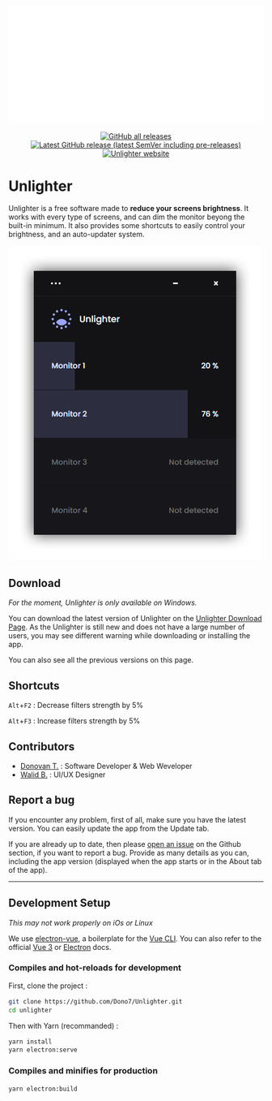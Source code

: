 <p align="center">
	<a href="https://unlighter.app">
		<img src="doc/img/unlighter-readme-preview.png" alt="Unlighter social preview" />
	</a>
</p>

<p align="center">
  <a href="https://unlighter.app/download">
    <img src="https://img.shields.io/endpoint?url=https%3A%2F%2Fus-central1-unlighter-api.cloudfunctions.net%2Fapi%2Fshields%2Fdownload_count" alt="GitHub all releases" />
  </a>
  <a href="https://unlighter.app/download">
    <img src="https://img.shields.io/github/v/release/Dono7/Unlighter?include_prereleases&label=lastest%20release&color=%23656ecf" alt="Latest GitHub release (latest SemVer including pre-releases)" />
  </a>
  <a href="https://unlighter.app">
    <img src="https://img.shields.io/badge/website-unlighter.app-656ecf" alt="Unlighter website" />
  </a>
</p>

# Unlighter

Unlighter is a free software made to **reduce your screens brightness**. It works with every type of screens, and can dim the monitor beyong the built-in minimum. It also provides some shortcuts to easily control your brightness, and an auto-updater system.

![Unlighter App Screenshot](doc/img/unlighter-screenshot.png)

## Download

_For the moment, Unlighter is only available on Windows._

You can download the latest version of Unlighter on the [Unlighter Download Page](https://unlighter.app/download). As the Unlighter is still new and does not have a large number of users, you may see different warning while downloading or installing the app.

You can also see all the previous versions on this page.

## Shortcuts

`Alt`+`F2` : Decrease filters strength by 5%

`Alt`+`F3` : Increase filters strength by 5%

## Contributors

- [Donovan T.](https://github.com/Dono7/) : Software Developer & Web Weveloper
- [Walid B.](https://www.behance.net/bourhanewac933) : UI/UX Designer

## Report a bug

If you encounter any problem, first of all, make sure you have the latest version. You can easily update the app from the Update tab.

If you are already up to date, then please [open an issue](https://github.com/Dono7/Unlighter/issues) on the Github section, if you want to report a bug. Provide as many details as you can, including the app version (displayed when the app starts or in the About tab of the app).

---

## Development Setup

_This may not work properly on iOs or Linux_

We use [electron-vue](https://nklayman.github.io/vue-cli-plugin-electron-builder/), a boilerplate for the [Vue CLI](https://cli.vuejs.org/). You can also refer to the official [Vue 3](https://v3.vuejs.org/) or [Electron](https://www.electronjs.org/docs/latest) docs.

### Compiles and hot-reloads for development

First, clone the project :

```bash
git clone https://github.com/Dono7/Unlighter.git
cd unlighter
```

Then with Yarn (recommanded) :

```bash
yarn install
yarn electron:serve
```

### Compiles and minifies for production

```bash
yarn electron:build
```
